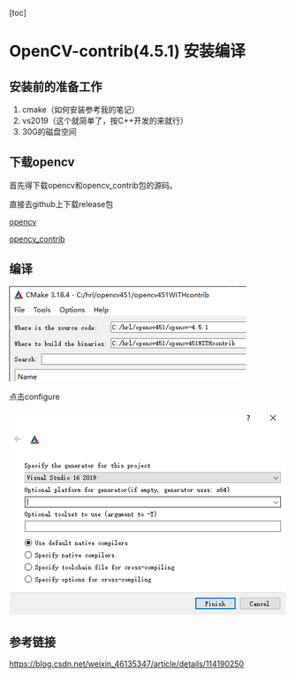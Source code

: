 [toc]

# OpenCV-contrib(4.5.1) 安装编译

## 安装前的准备工作

1. cmake（如何安装参考我的笔记）
2. vs2019（这个就简单了，按C++开发的来就行）
3. 30G的磁盘空间
## 下载opencv

首先得下载opencv和opencv_contrib包的源码。

直接去github上下载release包

[opencv](https://github.com/opencv/opencv/releases/tag/4.5.1)

[opencv_contrib](https://github.com/opencv/opencv_contrib/releases/tag/4.5.1)

## 编译

![](OpenCV-contrib安装编译.asset/CMakeGUI00.png)

点击configure

![](OpenCV-contrib安装编译.asset/CMakeGUI01.png)

## 参考链接

https://blog.csdn.net/weixin_46135347/article/details/114190250
